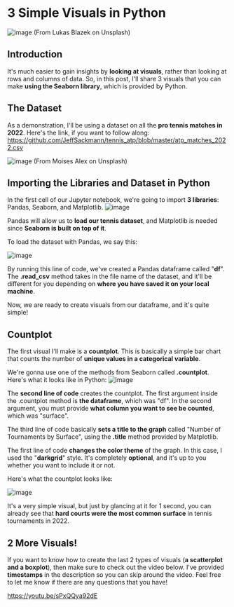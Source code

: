 # 3 Simple Visuals in Python
![image](https://github.com/dylans0ng/dylans0ng.github.io/assets/112503726/8e1ab7ee-7da3-4901-9a86-fc5d11d12f82)
(From Lukas Blazek on Unsplash)

## Introduction
It's much easier to gain insights by **looking at visuals**, rather than looking at rows and columns of data. So, in this post, I'll share 3 visuals that you can make **using the Seaborn library**, which is provided by Python. 

## The Dataset 
As a demonstration, I'll be using a dataset on all the **pro tennis matches in 2022**. Here's the link, if you want to follow along: https://github.com/JeffSackmann/tennis_atp/blob/master/atp_matches_2022.csv 

![image](https://github.com/dylans0ng/dylans0ng.github.io/assets/112503726/999e90a0-295b-46d5-9c25-b0451534a876)
(From Moises Alex on Unsplash)

## Importing the Libraries and Dataset in Python
In the first cell of our Jupyter notebook, we're going to import **3 libraries**: Pandas, Seaborn, and Matplotlib.
![image](https://github.com/dylans0ng/dylans0ng.github.io/assets/112503726/f05c105d-5544-4e33-84d6-fcbc95210ca5)

Pandas will allow us to **load our tennis dataset**, and Matplotlib is needed since **Seaborn is built on top of it**. 

To load the dataset with Pandas, we say this:

![image](https://github.com/dylans0ng/dylans0ng.github.io/assets/112503726/9b6655b1-e929-4a51-be84-c2df00e15788)

By running this line of code, we've created a Pandas dataframe called "**df**". The **.read_csv** method takes in the file name of the dataset, and it'll be different for you depending on **where you have saved it on your local machine**. 

Now, we are ready to create visuals from our dataframe, and it's quite simple! 

## Countplot 
The first visual I'll make is a **countplot**. This is basically a simple bar chart that counts the number of **unique values in a categorical variable**.

We're gonna use one of the methods from Seaborn called **.countplot**. Here's what it looks like in Python:
![image](https://github.com/dylans0ng/dylans0ng.github.io/assets/112503726/fab21dc0-fc60-4469-8f80-cb3027107295)

The **second line of code** creates the countplot. The first argument inside the .countplot method is **the dataframe**, which was "df". In the second argument, you must provide **what column you want to see be counted**, which was "surface".

The third line of code basically **sets a title to the graph** called "Number of Tournaments by Surface", using the **.title** method provided by Matplotlib.

The first line of code **changes the color theme** of the graph. In this case, I used the "**darkgrid**" style. It's completely **optional**, and it's up to you whether you want to include it or not.

Here's what the countplot looks like:

![image](https://github.com/dylans0ng/dylans0ng.github.io/assets/112503726/084ce45a-5dc4-46ff-86c9-60eabf2e8e9c)

It's a very simple visual, but just by glancing at it for 1 second, you can already see that **hard courts were the most common surface** in tennis tournaments in 2022.

## 2 More Visuals!
If you want to know how to create the last 2 types of visuals (**a scatterplot and a boxplot**), then make sure to check out the video below. I've provided **timestamps** in the description so you can skip around the video. Feel free to let me know if there are any questions that you have! 

https://youtu.be/sPxQQya92dE

